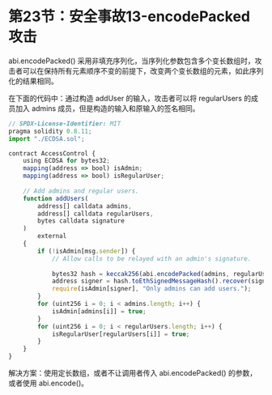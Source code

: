 # 第23节：安全事故13-encodePacked攻击

abi.encodePacked() 采用非填充序列化，当序列化参数包含多个变长数组时，攻击者可以在保持所有元素顺序不变的前提下，改变两个变长数组的元素，如此序列化的结果相同。

在下面的代码中：通过构造 addUser 的输入，攻击者可以将 regularUsers 的成员加入 admins 成员，但是构造的输入和原输入的签名相同。

```js
// SPDX-License-Identifier: MIT
pragma solidity 0.8.11;
import "./ECDSA.sol";

contract AccessControl {
    using ECDSA for bytes32;
    mapping(address => bool) isAdmin;
    mapping(address => bool) isRegularUser;
    
    // Add admins and regular users.
    function addUsers(
        address[] calldata admins,
        address[] calldata regularUsers,
        bytes calldata signature
    )
        external
    {
        if (!isAdmin[msg.sender]) {
            // Allow calls to be relayed with an admin's signature.
          	
            bytes32 hash = keccak256(abi.encodePacked(admins, regularUsers));
            address signer = hash.toEthSignedMessageHash().recover(signature);
            require(isAdmin[signer], "Only admins can add users.");
        }
        for (uint256 i = 0; i < admins.length; i++) {
            isAdmin[admins[i]] = true;
        }
        for (uint256 i = 0; i < regularUsers.length; i++) {
            isRegularUser[regularUsers[i]] = true;
        }
    }
}
```

解决方案：使用定长数组，或者不让调用者传入 abi.encodePacked() 的参数，或者使用 abi.encode()。
